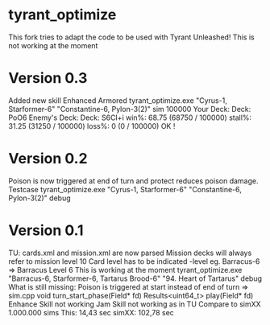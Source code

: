 tyrant_optimize
===============
This fork tries to adapt the code to be used with Tyrant Unleashed!
This is not working at the moment

Version 0.3
===========
Added new skill Enhanced Armored
tyrant_optimize.exe "Cyrus-1, Starformer-6" "Constantine-6, Pylon-3(2)" sim 100000
Your Deck: Deck: PoO6
Enemy's Deck: Deck: S6CI+i
win%: 68.75 (68750 / 100000)
stall%: 31.25 (31250 / 100000)
loss%: 0 (0 / 100000)
OK !

Version 0.2
============
Poison is now triggered at end of turn and protect reduces poison damage.
Testcase
tyrant_optimize.exe "Cyrus-1, Starformer-6" "Constantine-6, Pylon-3(2)" debug

Version 0.1
===========
TU: cards.xml and mission.xml are now parsed
Mission decks will always refer to mission level 10
Card level has to be indicated -level
eg. Barracus-6 => Barracus Level 6
This is working at the moment
tyrant_optimize.exe "Barracus-6, Starformer-6, Tartarus Brood-6" "94. Heart of Tartarus" debug
What is still missing:
Poison is triggered at start instead of end of turn 
=> sim.cpp void turn_start_phase(Field* fd)
           Results<uint64_t> play(Field* fd)
Enhance Skill not working
Jam Skill not working as in TU
Compare to simXX 1.000.000 sims 
This: 14,43 sec simXX: 102,78 sec 